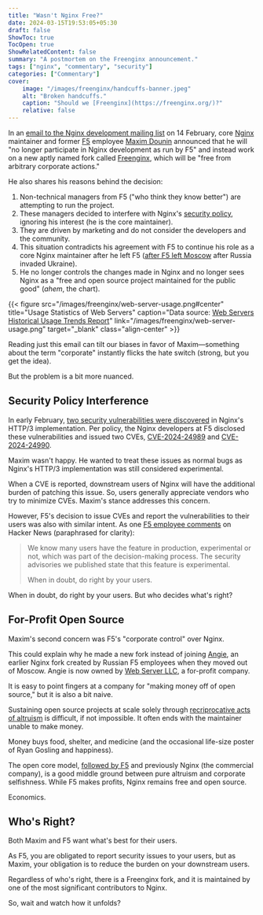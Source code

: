 ```yaml
---
title: "Wasn't Nginx Free?"
date: 2024-03-15T19:53:05+05:30
draft: false
ShowToc: true
TocOpen: true
ShowRelatedContent: false
summary: "A postmortem on the Freenginx announcement."
tags: ["nginx", "commentary", "security"]
categories: ["Commentary"]
cover:
    image: "/images/freenginx/handcuffs-banner.jpeg"
    alt: "Broken handcuffs."
    caption: "Should we [Freenginx](https://freenginx.org/)?"
    relative: false
---
```


In an [email to the Nginx development mailing list](https://mailman.nginx.org/pipermail/nginx-devel/2024-February/K5IC6VYO2PB7N4HRP2FUQIBIBCGP4WAU.html) on 14 February, core [Nginx](https://nginx.org/) maintainer and former [F5](https://www.nginx.com/) employee [Maxim Dounin](https://mdounin.ru/) announced that he will "no longer participate in Nginx development as run by F5" and instead work on a new aptly named fork called [Freenginx](https://freenginx.org/), which will be "free from arbitrary corporate actions."

He also shares his reasons behind the decision:

1. Non-technical managers from F5 ("who think they know better") are attempting to run the project.
2. These managers decided to interfere with Nginx's [security policy](https://nginx.org/en/security_advisories.html), ignoring his interest (he is the core maintainer).
3. They are driven by marketing and do not consider the developers and the community.
4. This situation contradicts his agreement with F5 to continue his role as a core Nginx maintainer after he left F5 ([after F5 left Moscow](https://my.f5.com/manage/s/article/K59427339) after Russia invaded Ukraine).
5. He no longer controls the changes made in Nginx and no longer sees Nginx as a "free and open source project maintained for the public good" (*ahem*, the chart).

{{< figure src="/images/freenginx/web-server-usage.png#center" title="Usage Statistics of Web Servers" caption="Data source: [Web Servers Historical Usage Trends Report](https://w3techs.com/technologies/history_report/web_server)" link="/images/freenginx/web-server-usage.png" target="_blank" class="align-center" >}}

Reading just this email can tilt our biases in favor of Maxim—something about the term "corporate" instantly flicks the hate switch (strong, but you get the idea).

But the problem is a bit more nuanced.

## Security Policy Interference

In early February, [two security vulnerabilities were discovered](https://mailman.nginx.org/pipermail/nginx-announce/2024/NW6MNW34VZ6HDIHH5YFBIJYZJN7FGNAV.html) in Nginx's HTTP/3 implementation. Per policy, the Nginx developers at F5 disclosed these vulnerabilities and issued two CVEs, [CVE-2024-24989](https://cve.mitre.org/cgi-bin/cvename.cgi?name=CVE-2024-24989) and [CVE-2024-24990](https://cve.mitre.org/cgi-bin/cvename.cgi?name=CVE-2024-24990).

Maxim wasn't happy. He wanted to treat these issues as normal bugs as Nginx's HTTP/3 implementation was still considered experimental.

When a CVE is reported, downstream users of Nginx will have the additional burden of patching this issue. So, users generally appreciate vendors who try to minimize CVEs. Maxim's stance addresses this concern.

However, F5's decision to issue CVEs and report the vulnerabilities to their users was also with similar intent. As one [F5 employee comments](https://news.ycombinator.com/item?id=39378523) on Hacker News (paraphrased for clarity):

> We know many users have the feature in production, experimental or not, which was part of the decision-making process. The security advisories we published state that this feature is experimental.
>
> When in doubt, do right by your users.

When in doubt, do right by your users. But who decides what's right?

## For-Profit Open Source

Maxim's second concern was F5's "corporate control" over Nginx.

This could explain why he made a new fork instead of joining [Angie](https://github.com/webserver-llc/angie), an earlier Nginx fork created by Russian F5 employees when they moved out of Moscow. Angie is now owned by [Web Server LLC](https://wbsrv.ru/), a for-profit company.

It is easy to point fingers at a company for "making money off of open source," but it is also a bit naive.

Sustaining open source projects at scale solely through [recriprocative acts of altruism](https://world.hey.com/dhh/the-open-source-gift-exchange-2171e0f0) is difficult, if not impossible. It often ends with the maintainer unable to make money.

Money buys food, shelter, and medicine (and the occasional life-size poster of Ryan Gosling and happiness).

The open core model, [followed by F5](https://www.f5.com/company/news/press-releases/f5-doubles-down-on-commitment-to-open-source) and previously Nginx (the commercial company), is a good middle ground between pure altruism and corporate selfishness. While F5 makes profits, Nginx remains free and open source.

Economics.

## Who's Right?

Both Maxim and F5 want what's best for their users.

As F5, you are obligated to report security issues to your users, but as Maxim, your obligation is to reduce the burden on your downstream users.

Regardless of who's right, there is a Freenginx fork, and it is maintained by one of the most significant contributors to Nginx.

So, wait and watch how it unfolds?
